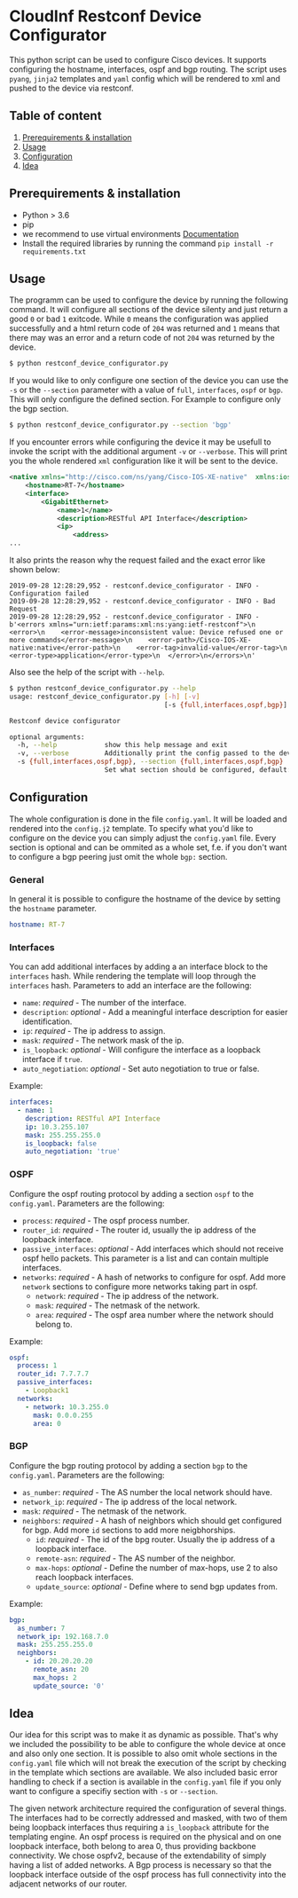 # CloudInf Restconf Device Configurator
This python script can be used to configure Cisco devices. It supports configuring the hostname, interfaces,
ospf and bgp routing. The script uses `pyang`, `jinja2` templates and `yaml` config which will be rendered to xml and pushed
to the device via restconf.

## Table of content
1. [Prerequirements & installation](#prerequirements-&-installation)
2. [Usage](#usage)
3. [Configuration](#configuration)
4. [Idea](#idea)


## Prerequirements & installation
- Python > 3.6
- pip
- we recommend to use virtual environments [Documentation](https://docs.python.org/3/library/venv.html)
- Install the required libraries by running the command `pip install -r requirements.txt`

## Usage
The programm can be used to configure the device by running the following command. It will configure all sections of the
device silenty and just return a good `0` or bad `1` exitcode. While `0` means the configuration was applied
successfully and a html return code of `204` was returned and `1` means that there may was an error and a
return code of not `204` was returned by the device.
```bash
$ python restconf_device_configurator.py
```

If you would like to only configure one section of the device you can use the `-s` or the `--section`
parameter with a value of `full`, `interfaces`, `ospf` or `bgp`. This will only configure the defined section.
For Example to configure only the bgp section.
```bash
$ python restconf_device_configurator.py --section 'bgp'
```

If you encounter errors while configuring the device it may be usefull to invoke the script with the additional
argument `-v` or `--verbose`. This will print you the whole rendered `xml` configuration like it will be sent 
to the device.
```xml
<native xmlns="http://cisco.com/ns/yang/Cisco-IOS-XE-native"  xmlns:ios="http://cisco.com/ns/yang/Cisco-IOS-XE-native">
    <hostname>RT-7</hostname>
    <interface>
        <GigabitEthernet>
            <name>1</name>
            <description>RESTful API Interface</description>
            <ip>
                <address>
...
```

It also prints the reason why the request failed and the exact error like shown below:
```
2019-09-28 12:28:29,952 - restconf.device_configurator - INFO - Configuration failed
2019-09-28 12:28:29,952 - restconf.device_configurator - INFO - Bad Request
2019-09-28 12:28:29,952 - restconf.device_configurator - INFO - b'<errors xmlns="urn:ietf:params:xml:ns:yang:ietf-restconf">\n  <error>\n    <error-message>inconsistent value: Device refused one or more commands</error-message>\n    <error-path>/Cisco-IOS-XE-native:native</error-path>\n    <error-tag>invalid-value</error-tag>\n    <error-type>application</error-type>\n  </error>\n</errors>\n'
```

Also see the help of the script with `--help`.
```bash
$ python restconf_device_configurator.py --help
usage: restconf_device_configurator.py [-h] [-v]
                                       [-s {full,interfaces,ospf,bgp}]

Restconf device configurator

optional arguments:
  -h, --help            show this help message and exit
  -v, --verbose         Additionally print the config passed to the device
  -s {full,interfaces,ospf,bgp}, --section {full,interfaces,ospf,bgp}
                        Set what section should be configured, default: full
```

## Configuration
The whole configuration is done in the file `config.yaml`. It will be loaded and rendered into the `config.j2`
template. To specify what you'd like to configure on the device you can simply adjust the `config.yaml` file.
Every section is optional and can be ommited as a whole set, f.e. if you don't want to configure a bgp peering
just omit the whole `bgp:` section.

### General
In general it is possible to configure the hostname of the device by setting the `hostname` parameter.

```yaml
hostname: RT-7
```

### Interfaces
You can add additional interfaces by adding a an interface block to the `interfaces` hash. While rendering the template
will loop through the `interfaces` hash. Parameters to add an interface are the following:
* `name`: *required* - The number of the interface.
* `description`: *optional* - Add a meaningful interface description for easier identification.
* `ip`: *required* - The ip address to assign.
* `mask`: *required* - The network mask of the ip.
* `is_loopback`: *optional* - Will configure the interface as a loopback interface if `true`.
* `auto_negotiation`: *optional* - Set auto negotiation to true or false.

Example:
```yaml
interfaces:
  - name: 1
    description: RESTful API Interface
    ip: 10.3.255.107
    mask: 255.255.255.0
    is_loopback: false
    auto_negotiation: 'true'
```

### OSPF
Configure the ospf routing protocol by adding a section `ospf` to the `config.yaml`. Parameters are the following:
* `process`: *required* - The ospf process number.
* `router_id`: *required* - The router id, usually the ip address of the loopback interface.
* `passive_interfaces`: *optional* - Add interfaces which should not receive ospf hello packets. This parameter is a
list and can contain multiple interfaces.
* `networks`: *required* - A hash of networks to configure for ospf. Add more `network` sections to configure more
networks taking part in ospf.
  * `network`: *required* - The ip address of the network.
  * `mask`: *required* - The netmask of the network.
  * `area`: *required* - The ospf area number where the network should belong to.

Example:
```yaml
ospf:
  process: 1
  router_id: 7.7.7.7
  passive_interfaces:
    - Loopback1
  networks:
    - network: 10.3.255.0
      mask: 0.0.0.255
      area: 0
```

### BGP
Configure the bgp routing protocol by adding a section `bgp` to the `config.yaml`. Parameters are the following:
* `as_number`: *required* - The AS number the local network should have.
* `network_ip`: *required* - The ip address of the local network.
* `mask`: *required* - The netmask of the network.
* `neighbors`: *required* - A hash of neighbors which should get configured for bgp. Add more `id` sections to
add more neigbhorships.
  * `id`: *required* - The id of the bpg router. Usually the ip address of a loopback interface.
  * `remote-asn`: *required* - The AS number of the neighbor.
  * `max-hops`: *optional* - Define the number of max-hops, use 2 to also reach loopback interfaces.
  * `update_source`: *optional* - Define where to send bgp updates from.

Example:
```yaml
bgp:
  as_number: 7
  network_ip: 192.168.7.0
  mask: 255.255.255.0
  neighbors:
    - id: 20.20.20.20
      remote_asn: 20
      max_hops: 2
      update_source: '0'
```


## Idea
Our idea for this script was to make it as dynamic as possible. That's why we included the possibility
to be able to configure the whole device at once and also only one section. It is possible to also omit
whole sections in the `config.yaml` file which will not break the execution of the script by checking
in the template which sections are available. We also included basic error handling to check if a section
is available in the `config.yaml` file if you only want to configure a specifiy section with `-s` or `--section`.

The given network architecture required the configuration of several things. The interfaces had to be correctly
addressed and masked, with two of them being loopback interfaces thus requiring a `is_loopback` attribute for
the templating engine. An ospf process is required on the physical and on one loopback interface, both belong
to area 0, thus providing backbone connectivity. We chose ospfv2, because of the extendability of simply having
a list of added networks. A Bgp process is necessary so that the loopback interface outside of the ospf process
has full connectivity into the adjacent networks of our router.


